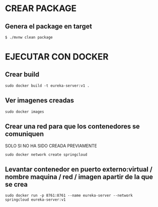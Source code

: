 # CREAR PACKAGE

## Genera el package en target

```bash
$ ./mvnw clean package
```

# EJECUTAR CON DOCKER

## Crear build

```docker
sudo docker build -t eureka-server:v1 .
```

## Ver imagenes creadas

```docker
sudo docker images
```

## Crear una red para que los contenedores se comuniquen

SOLO SI NO HA SIDO CREADA PREVIAMENTE

```docker
sudo docker network create springcloud
```

## Levantar contenedor en puerto externo:virtual / nombre maquina / red / imagen apartir de la que se crea

```docker
sudo docker run -p 8761:8761 --name eureka-server --network springcloud eureka-server:v1
```